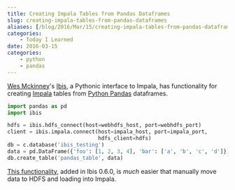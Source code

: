```yaml
---
title: Creating Impala Tables from Pandas Dataframes
slug: creating-impala-tables-from-pandas-dataframes
aliases: [/blog/2016/Mar/15/creating-impala-tables-from-pandas-dataframes/]
categories:
    - Today I Learned
date: 2016-03-15
categories:
    - python
    - pandas
---
```


[Wes Mckinney](http://wesmckinney.com/ "Wes McKinney")'s [Ibis](http://docs.ibis-project.org/index.html), a Pythonic interface to Impala, has functionality for creating [Impala](https://www.cloudera.com/products/apache-hadoop/impala.html "Apache Impala") tables from [Python Pandas](http://pandas.pydata.org/ "Python Data Analysis Library &mdash; pandas: Python Data Analysis Library") dataframes.

```python
import pandas as pd
import ibis

hdfs = ibis.hdfs_connect(host=webhdfs_host, port=webhdfs_port)
client = ibis.impala.connect(host=impala_host, port=impala_port,
                             hdfs_client=hdfs)
db = c.database('ibis_testing')
data = pd.DataFrame({'foo': [1, 2, 3, 4], 'bar': ['a', 'b', 'c', 'd']})
db.create_table('pandas_table', data)
```

[This functionality](http://docs.ibis-project.org/impala.html#creating-tables), added in Ibis 0.6.0, is _much_ easier that manually move data to HDFS and loading into Impala.